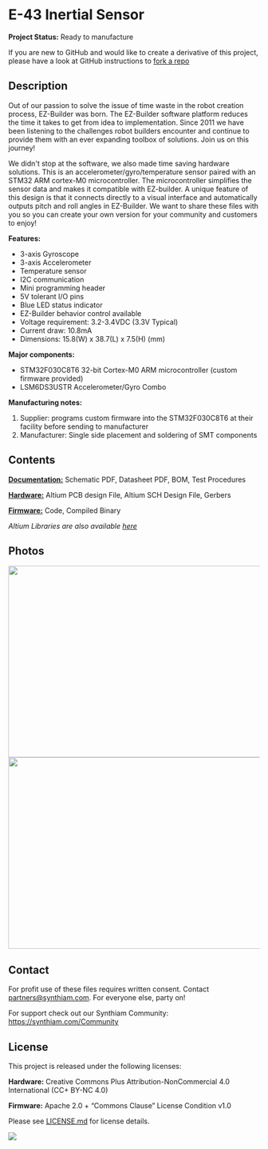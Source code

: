 # E-43 Inertial Sensor

**Project Status:** Ready to manufacture

If you are new to GitHub and would like to create a derivative of this project, please have a look at GitHub instructions to [fork a repo](https://help.github.com/en/articles/fork-a-repo)

## Description

Out of our passion to solve the issue of time waste in the robot creation process, EZ-Builder was born. The EZ-Builder software platform reduces the time it takes to get from idea to implementation. Since 2011 we have been listening to the challenges robot builders encounter and continue to provide them with an ever expanding toolbox of solutions. Join us on this journey!

We didn't stop at the software, we also made time saving hardware solutions. This is an accelerometer/gyro/temperature sensor paired with an STM32 ARM cortex-M0 microcontroller. The microcontroller simplifies the sensor data and makes it compatible with EZ-builder. A unique feature of this design is that it connects directly to a visual interface and automatically outputs pitch and roll angles in EZ-Builder. We want to share these files with you so you can create your own version for your community and customers to enjoy!

**Features:** 
- 3-axis Gyroscope
- 3-axis Accelerometer
- Temperature sensor
- I2C communication
- Mini programming header
- 5V tolerant I/O pins
- Blue LED status indicator
- EZ-Builder behavior control available
- Voltage requirement: 3.2-3.4VDC (3.3V Typical)
- Current draw: 10.8mA
- Dimensions: 15.8(W) x 38.7(L) x 7.5(H) (mm)

**Major components:** 
- STM32F030C8T6 32-bit Cortex-M0 ARM microcontroller (custom firmware provided)
- LSM6DS3USTR Accelerometer/Gyro Combo 

**Manufacturing notes:** 
1. Supplier: programs custom firmware into the STM32F030C8T6 at their facility before sending to manufacturer
2. Manufacturer: Single side placement and soldering of SMT components

## Contents

[**Documentation:**](https://github.com/synthiam/E-43_Inertial_Sensor/tree/master/E-43%20Documentation) Schematic PDF, Datasheet PDF, BOM, Test Procedures

[**Hardware:**](https://github.com/synthiam/E-43_Inertial_Sensor/tree/master/E-43%20Hardware) Altium PCB design File, Altium SCH Design File, Gerbers

[**Firmware:**](https://github.com/synthiam/E-43_Inertial_Sensor/tree/master/E-43%20Firmware) Code, Compiled Binary

*Altium Libraries are also available <a href="https://github.com/synthiam/Synthiam_Altium_Librairies">here</a>*

## Photos

<p align="left">
<img src="https://live.staticflickr.com/65535/40785586263_a348ae7096_k.jpg" width="683" height="383">
<img src="https://live.staticflickr.com/65535/46962806074_21fb103b8a_k.jpg" width="683" height="383"></p>

## Contact

For profit use of these files requires written consent. Contact partners@synthiam.com. For everyone else, party on!

For support check out our Synthiam Community: https://synthiam.com/Community

## License

This project is released under the following licenses:

**Hardware:** Creative Commons Plus Attribution-NonCommercial 4.0 International (CC+ BY-NC 4.0)

**Firmware:** Apache 2.0 + “Commons Clause” License Condition v1.0

Please see [LICENSE.md](https://github.com/synthiam/E-43_Inertial_Sensor/blob/master/LICENSE.md) for license details.

<a href="https://synthiam.com"><img src="https://live.staticflickr.com/65535/47791527651_358dffb302_m.jpg"></a>
